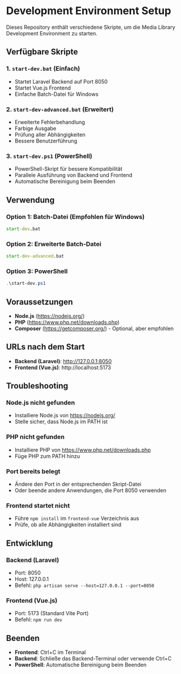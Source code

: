 # Development Environment Setup

Dieses Repository enthält verschiedene Skripte, um die Media Library Development Environment zu starten.

## Verfügbare Skripte

### 1. `start-dev.bat` (Einfach)
- Startet Laravel Backend auf Port 8050
- Startet Vue.js Frontend
- Einfache Batch-Datei für Windows

### 2. `start-dev-advanced.bat` (Erweitert)
- Erweiterte Fehlerbehandlung
- Farbige Ausgabe
- Prüfung aller Abhängigkeiten
- Bessere Benutzerführung

### 3. `start-dev.ps1` (PowerShell)
- PowerShell-Skript für bessere Kompatibilität
- Parallele Ausführung von Backend und Frontend
- Automatische Bereinigung beim Beenden

## Verwendung

### Option 1: Batch-Datei (Empfohlen für Windows)
```cmd
start-dev.bat
```

### Option 2: Erweiterte Batch-Datei
```cmd
start-dev-advanced.bat
```

### Option 3: PowerShell
```powershell
.\start-dev.ps1
```

## Voraussetzungen

- **Node.js** (https://nodejs.org/)
- **PHP** (https://www.php.net/downloads.php)
- **Composer** (https://getcomposer.org/) - Optional, aber empfohlen

## URLs nach dem Start

- **Backend (Laravel)**: http://127.0.0.1:8050
- **Frontend (Vue.js)**: http://localhost:5173

## Troubleshooting

### Node.js nicht gefunden
- Installiere Node.js von https://nodejs.org/
- Stelle sicher, dass Node.js im PATH ist

### PHP nicht gefunden
- Installiere PHP von https://www.php.net/downloads.php
- Füge PHP zum PATH hinzu

### Port bereits belegt
- Ändere den Port in der entsprechenden Skript-Datei
- Oder beende andere Anwendungen, die Port 8050 verwenden

### Frontend startet nicht
- Führe `npm install` im `frontend-vue` Verzeichnis aus
- Prüfe, ob alle Abhängigkeiten installiert sind

## Entwicklung

### Backend (Laravel)
- Port: 8050
- Host: 127.0.0.1
- Befehl: `php artisan serve --host=127.0.0.1 --port=8050`

### Frontend (Vue.js)
- Port: 5173 (Standard Vite Port)
- Befehl: `npm run dev`

## Beenden

- **Frontend**: Ctrl+C im Terminal
- **Backend**: Schließe das Backend-Terminal oder verwende Ctrl+C
- **PowerShell**: Automatische Bereinigung beim Beenden
